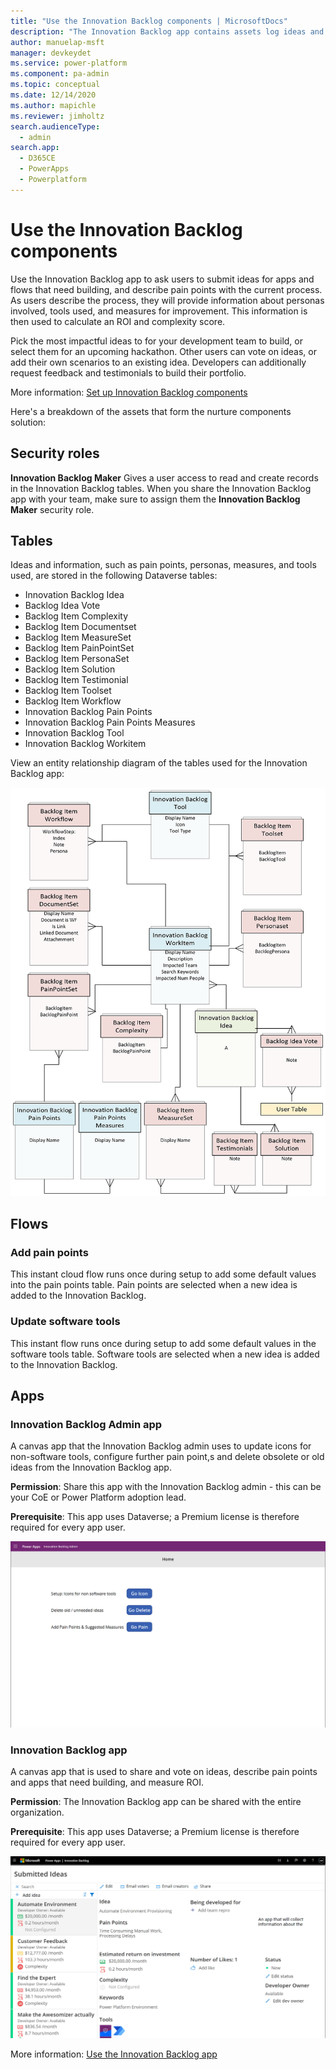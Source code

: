 ```yaml
---
title: "Use the Innovation Backlog components | MicrosoftDocs"
description: "The Innovation Backlog app contains assets log ideas and perform business value assessments."
author: manuelap-msft
manager: devkeydet
ms.service: power-platform
ms.component: pa-admin
ms.topic: conceptual
ms.date: 12/14/2020
ms.author: mapichle
ms.reviewer: jimholtz
search.audienceType: 
  - admin
search.app: 
  - D365CE
  - PowerApps
  - Powerplatform
---
```

# Use the Innovation Backlog components

Use the Innovation Backlog app to ask users to submit ideas for apps and flows that need building, and describe pain points with the current process. As users describe the process, they will provide information about personas involved, tools used, and measures for improvement. This information is then used to calculate an ROI and complexity score.

Pick the most impactful ideas to for your development team to build, or select them for an upcoming hackathon. Other users can vote on ideas, or add their own scenarios to an existing idea. Developers can additionally request feedback and testimonials to build their portfolio.

More information: [Set up Innovation Backlog components](setup-innovationbacklog.md)

Here's a breakdown of the assets that form the nurture components solution:

## Security roles

**Innovation Backlog Maker** Gives a user access to read and create records in the Innovation Backlog tables. When you share the Innovation Backlog app with your team, make sure to assign them the **Innovation Backlog Maker** security role.

## Tables

Ideas and information, such as pain points, personas, measures, and tools used, are stored in the following Dataverse tables:

- Innovation Backlog Idea
- Backlog Idea Vote
- Backlog Item Complexity
- Backlog Item Documentset
- Backlog Item MeasureSet
- Backlog Item PainPointSet
- Backlog Item PersonaSet
- Backlog Item Solution
- Backlog Item Testimonial
- Backlog Item Toolset
- Backlog Item Workflow
- Innovation Backlog Pain Points
- Innovation Backlog Pain Points Measures
- Innovation Backlog Tool
- Innovation Backlog Workitem

View an entity relationship diagram of the tables used for the Innovation Backlog app:

![Innovation Backlog entity relationship diagram](media/ib-27.png "Innovation Backlog entity relationship diagram")

## Flows

### Add pain points

This instant cloud flow runs once during setup to add some default values into the pain points table. Pain points are selected when a new idea is added to the Innovation Backlog.

### Update software tools

This instant flow runs once during setup to add some default values in the software tools table. Software tools are selected when a new idea is added to the Innovation Backlog.

## Apps

### Innovation Backlog Admin app

A canvas app that the Innovation Backlog admin uses to update icons for non-software tools, configure further pain point,s and delete obsolete or old ideas from the Innovation Backlog app.

**Permission**: Share this app with the Innovation Backlog admin - this can be your CoE or Power Platform adoption lead.

**Prerequisite**: This app uses Dataverse; a Premium license is therefore required for every app user.

![Innovation Backlog Admin app](media/ib-11.png "Innovation Backlog Admin app")

### Innovation Backlog app

A canvas app that is used to share and vote on ideas, describe pain points and apps that need building, and measure ROI.

**Permission**: The Innovation Backlog app can be shared with the entire organization.

**Prerequisite**: This app uses Dataverse; a Premium license is therefore required for every app user.

![Innovation Backlog app](media/ib-12.png "Innovation Backlog app")

More information: [Use the Innovation Backlog app](use-innovationbacklog.md)
